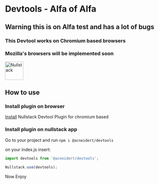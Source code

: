 # Devtools - Alfa of Alfa

## Warning this is on Alfa test and has a lot of bugs

### This Devtool works on Chromium based browsers
### Mozilla's browsers will be implemented soon

<img src='https://raw.githubusercontent.com/nullstack/nullstack/master/nullstack.png' height='60' alt='Nullstack' />

## How to use

### Install plugin on browser
 [Install](https://chrome.google.com/webstore/detail/nullstack-devtools/jbeglhfidlkdojonbjobjpbbjmjlhgjg) Nullstack Devtool Plugin for chromium based


### Install plugin on nullstack app

Go to your project and run 
`npm i @acneidert/devtools`

on your index.js insert:

```js 
import devtools from '@acneidert/devtools';

Nullstack.use(devtools);

```

Now Enjoy


 
